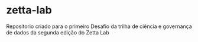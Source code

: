 # zetta-lab
Repositorio criado para o primeiro Desafio da trilha de ciência e governança de dados da segunda edição do Zetta Lab
